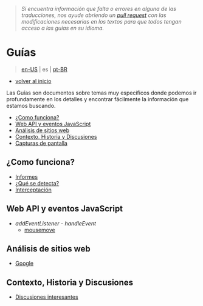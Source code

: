 > *Si encuentra información que falta o errores en alguna de las traducciones, nos ayude abriendo un [pull request](https://github.com/gbaptista/luminous/pulls) con las modificaciones necesarias en los textos para que todos tengan acceso a las guías en su idioma.*

# Guías
> [en-US](../../en-US/guides) | es | [pt-BR](../../pt-BR/guides)

* [volver al inicio](../)

Las Guías son documentos sobre temas muy específicos donde podemos ir profundamente en los detalles y encontrar fácilmente la información que estamos buscando.

- [¿Como funciona?](#como-funciona)
- [Web API y eventos JavaScript](#web-api-y-eventos-javascript)
- [Análisis de sitios web](#análisis-de-sitios-web)
- [Contexto, Historia y Discusiones](#contexto-historia-y-discusiones)
- [Capturas de pantalla](./screenshots.md)

## ¿Como funciona?

- [Informes](./how-it-works/reports.md)
- [¿Qué se detecta?](./how-it-works/what-is-detected.md)
- [Interceptación](./how-it-works/interception.md)

## Web API y eventos JavaScript

- *addEventListener* - *handleEvent*
  - [mousemove](./javascript/mousemove.md)

## Análisis de sitios web

- [Google](./sites/google.md)

## Contexto, Historia y Discusiones

- [Discusiones interesantes](./context/interesting-discussions.md)
